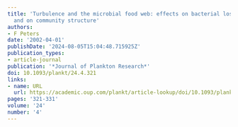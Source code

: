 ```yaml
---
title: 'Turbulence and the microbial food web: effects on bacterial losses to predation
  and on community structure'
authors:
- F Peters
date: '2002-04-01'
publishDate: '2024-08-05T15:04:48.715925Z'
publication_types:
- article-journal
publication: '*Journal of Plankton Research*'
doi: 10.1093/plankt/24.4.321
links:
- name: URL
  url: https://academic.oup.com/plankt/article-lookup/doi/10.1093/plankt/24.4.321
pages: '321-331'
volume: '24'
number: '4'
---
```

